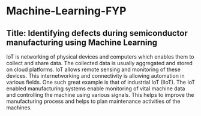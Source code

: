 #                      Machine-Learning-FYP
## Title: Identifying defects during semiconductor manufacturing using Machine Learning
IoT is networking of physical devices and computers which  enables them to collect and share data. 
The collected data is  usually aggregated and stored on cloud platforms. 
IoT allows  remote sensing and monitoring of these devices. 
This  internetworking and connectivity is allowing automation in  various fields.
One such great example is that of industrial IoT (IIoT). The 
IoT enabled manufacturing systems enable monitoring of vital 
machine data and controlling the machine using various signals. 
This helps to improve the manufacturing process and helps to 
plan maintenance activities of the machines.
